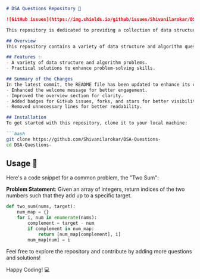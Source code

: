 ```markdown
# DSA Questions Repository 🚀

![GitHub issues](https://img.shields.io/github/issues/Shivanilarokar/DSA-Questions-) ![GitHub forks](https://img.shields.io/github/forks/Shivanilarokar/DSA-Questions-) ![GitHub stars](https://img.shields.io/github/stars/Shivanilarokar/DSA-Questions-)

This repository is dedicated to providing a collection of data structures and algorithm problems. Whether you're preparing for coding interviews or just looking to enhance your problem-solving skills, this repository has something for everyone!

## Overview
This repository contains a variety of data structure and algorithm questions along with their solutions to help you enhance your coding skills and prepare for technical interviews.

## Features ✨
- A variety of data structure and algorithm problems.
- Practical solutions to enhance problem-solving skills.

## Summary of the Changes
In the latest commit, the README file has been updated to enhance its clarity and engagement. The following changes were made:
- Enhanced the welcome message for better engagement.
- Improved the overview section for clarity.
- Added badges for GitHub issues, forks, and stars for better visibility.
- Removed unnecessary lines for better readability.

## Installation
To get started with this repository, clone it to your local machine:

```bash
git clone https://github.com/Shivanilarokar/DSA-Questions-
cd DSA-Questions-
```

## Usage 📖
Here's a code snippet for a common problem, the "Two Sum":

**Problem Statement**: Given an array of integers, return indices of the two numbers such that they add up to a specific target.

```python
def two_sum(nums, target):
    num_map = {}
    for i, num in enumerate(nums):
        complement = target - num
        if complement in num_map:
            return [num_map[complement], i]
        num_map[num] = i
```

Feel free to explore the repository and contribute by adding more questions and solutions!

Happy Coding! 💻
```